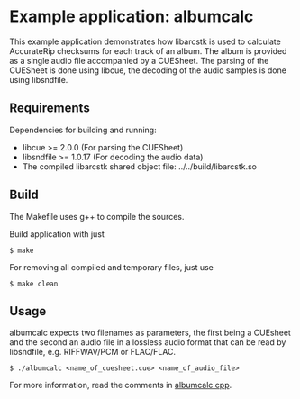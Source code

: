 # Example application: albumcalc

This example application demonstrates how libarcstk is used to calculate
AccurateRip checksums for each track of an album. The album is provided as a
single audio file accompanied by a CUESheet. The parsing of the CUESheet is
done using libcue, the decoding of the audio samples is done using libsndfile.


## Requirements

Dependencies for building and running:

- libcue >= 2.0.0 (For parsing the CUESheet)
- libsndfile >= 1.0.17 (For decoding the audio data)
- The compiled libarcstk shared object file: ../../build/libarcstk.so


## Build

The Makefile uses g++ to compile the sources.

Build application with just

	$ make

For removing all compiled and temporary files, just use

	$ make clean


## Usage

albumcalc expects two filenames as parameters, the first being a CUEsheet and
the second an audio file in a lossless audio format that can be read by
libsndfile, e.g. RIFFWAV/PCM or FLAC/FLAC.

	$ ./albumcalc <name_of_cuesheet.cue> <name_of_audio_file>

For more information, read the comments in [albumcalc.cpp](./albumcalc.cpp).

